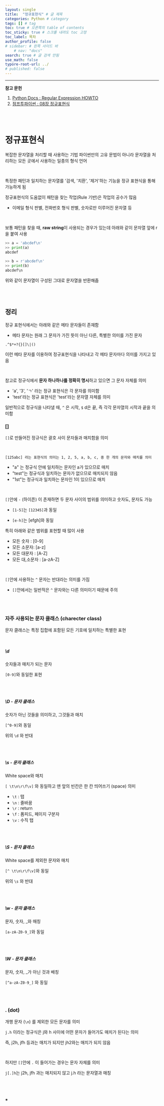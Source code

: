 ```yaml
---
layout: single
title:  "정규표현식" # 글 제목
categories: Python # category
tags: [] # tag
toc: true # 오른쪽의 table of contents
toc_sticky: true # 스크롤 내려도 toc 고정
toc_label: 목차
author_profile: false
# sidebar: # 왼쪽 사이드 바
    # nav: "docs"
search: true # 글 검색 안됨
use_math: false
typore-root-url: ../
# published: false
---
```


****

**참고 문헌**

1. [Python Docs : Regular Expression HOWTO](https://docs.python.org/3.11/howto/regex.html)
2. [점프투파이썬 : 08장 정규표현식](https://wikidocs.net/1669)

<br><br>

# 정규표현식

복잡한 문자열을 처리할 때 사용하는 기법
파이썬만의 고유 문법이 아니라 문자열을 처리하는 모든 곳에서 사용하는 일종의 형식 언어

<br>

특정한 패턴과 일치하는 문자열를 '검색, '치환', '제거'하는 기능을 정규 표현식을 통해 가능하게 됨

정규표현식의 도움없이 패턴을 찾는 작업(Rule 기반)은 작업의 공수가 많음

- 이메일 형식 판별, 전화번호 형식 판별, 숫자로만 이루어진 문자열 등

<br>

보통 패턴을 찾을 때, **raw string**이 사용되는 경우가 있는데 아래와 같이 문자열 앞에 r을 붙여 사용



```python
>> a = 'abcdef\n'
>> print(a)
abcdef
    
>> b = r'abcdef\n'
>> print(b)
abcdef\n
```

 위와 같이 문자열이 구성된 그대로 문자열을 반환해줌

<br><br>

## 정리

정규 표현식에서는 아래와 같은 메타 문자들이 존재함

- 메타 문자는 원래 그 문자가 가진 뜻이 아닌 다른, 특별한 의미를 가진 문자

```
.^$*+?{}[]\|()
```

이런 메타 문자를 이용하여 정규표현식을 나타내고 각 메타 문자마다 의미를 가지고 있음

<br>

참고로 정규식에서 **문자 하나하나를 정확히 명시**하고 있으면 그 문자 자체를 의미

- 'a', '3', 'ㄱ' 라는 정규 표현식은 각 문자를 의미함
- 'test'라는 정규 표현식은 'test'라는 문자열 자체를 의미



일반적으로 정규식을 나타낼 때, `^` 은  시작, `$` d은 끝, 즉  각각 문자열의 시작과 끝을 의미함



### []

`[]`로 만들어진 정규식은 괄호 사이 문자들과 매치함을 의미

<br>

`[125abc] 라는 표현식의 의미는 1, 2, 5, a, b, c, 중 한 개의 문자와 매치를 의미`

- "a" 는 정규식 안에 일치하는 문자인 a가 있으므로 매치
- "test"는 정규식과 일치하는 문자가 없으므로 매치되지 않음
- "1st"는 정규식과 일치하는 문자인 1이 있으므로 매치

<br>

`[]`안에 `-` (하이픈) 이 존재하면 두 문자 사이의 범위를 의미하고 숫자도, 문자도 가능

- `[1-5]`는 `[12345]`과 동일

- `[e-h]`는 [efgh]와 동일 

특히 아래와 같은 범위를 표현할 때 많이 사용 

- 모든 숫자 : [0-9]
- 모든 소문자: [a-z]
- 모든 대문자 : [A-Z]
- 모든 대,소문자 : [a-zA-Z]

<br>

`[]`안에 사용하는 `^` 문자는 반대라는 의미를 가짐

- `[]`안에서는 일반적은 `^` 문자와는 다른 의미이기 때문에 주의

<br><br>

### 자주 사용되는 문자 클래스 (charecter class)

문자 클래스는 특정 집합에 포함된 모든 기호에 일치하는 특별한 표현

<br>

##### \d

숫자들과 매치가 되는 문자

`[0-9]`와 동일한 표현

<br><br>

##### \D - 문자 클래스

숫자가 아닌 것들을 의미하고, 그것들과 매치

`[^0-9]`와 동일 

위의 `\d` 와 반대

<br><br>

##### \s - 문자 클래스

White space와 매치

`[ \t\n\r\f\v]` 와 동일하고 맨 앞의 빈칸은 한 칸 띄어쓰기 (space) 의미

- `\t` :  탭
- `\n` : 줄바꿈
- `\r`  : return
- `\f` : 폼피드, 페이지 구분자
- `\v` : 수직 탭

<br><br>

##### \S - 문자 클래스

White space를 제외한 문자와 매치

`[^ \t\n\r\f\v]`와 동일 

위의 `\s` 와 반대

<br><br>

##### \w - 문자 클래스

문자, 숫자, _와 매칭 

`[a-zA-Z0-9_]`와 동일

<br><br>

##### \W - 문자 클래스

문자, 숫자, _가 아닌 것과 배칭

`[^a-zA-Z0-9_]` 와 동일

<br><br>

### . (dot)

개행 문자 (`\n`) 를 제외한 모든 문자를 의미

`j.h` 이라는 정규식은 j와 h 사이에 어떤 문자가 들어가도 매치가 된다는 의미

즉, j2h, jfh 등과는 매치가 되지만 jh2와는 매치가 되지 않음 

<br>

하지만 `[]`안에 `.` 이 들어가는 경우는 문자 자체를 의미

`j[.]h`는 j2h, jfh 과는 매치되지 않고 j.h 라는 문자열과 매칭

<br><br>

### * 



